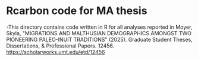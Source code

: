 # Rcarbon code for MA thesis 
-This directory contains code written in R for all analyses reported in
Moyer, Skyla, "MIGRATIONS AND MALTHUSIAN DEMOGRAPHICS AMONGST TWO PIONEERING PALEO-INUIT TRADITIONS" (2025). Graduate Student Theses, Dissertations, & Professional Papers. 12456.
https://scholarworks.umt.edu/etd/12456

